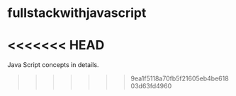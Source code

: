 # fullstackwithjavascript
<<<<<<< HEAD
=======
Java Script concepts in details.
>>>>>>> 9ea1f5118a70fb5f21605eb4be61803d63fd4960
